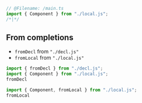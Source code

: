 ```ts
// @Filename: /main.ts
import { Component } from "./local.js";
/*|*/
```

## From completions

- `fromDecl` from `"./decl.js"`
- `fromLocal` from `"./local.js"`

```ts
import { fromDecl } from "./decl.js";
import { Component } from "./local.js";
fromDecl
```

```ts
import { Component, fromLocal } from "./local.js";
fromLocal
```


